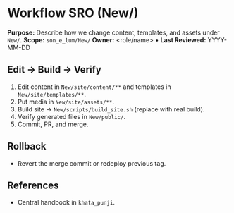 # Workflow SRO (New/)
**Purpose:** Describe how we change content, templates, and assets under `New/`.
**Scope:** `son_e_lum/New/`
**Owner:** <role/name> • **Last Reviewed:** YYYY-MM-DD

## Edit → Build → Verify
1. Edit content in `New/site/content/**` and templates in `New/site/templates/**`.
2. Put media in `New/site/assets/**`.
3. Build site → `New/scripts/build_site.sh` (replace with real build).
4. Verify generated files in `New/public/`.
5. Commit, PR, and merge.

## Rollback
- Revert the merge commit or redeploy previous tag.

## References
- Central handbook in `khata_punji`.
